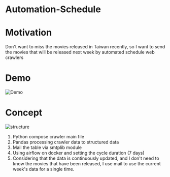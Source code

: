 ﻿Automation-Schedule
===

# Motivation
Don't want to miss the movies released in Taiwan recently, so I want to send the movies that will be released next week by automated schedule web crawlers
# Demo
![Demo](https://github.com/DrDAN6770/Automation-Schedule/assets/118630187/c8c65b67-e12a-4314-96fa-361cf63d0610)
# Concept
![structure](https://github.com/DrDAN6770/Automation-Schedule/assets/118630187/960233e4-75d3-4b0a-856c-8c43c8f8028f)
1. Python compose crawler main file
2. Pandas processing crawler data to structured data
3. Mail the table via smtplib module
4. Using airflow on docker and setting the cycle duration (7 days)
5. Considering that the data is continuously updated, and I don't need to know the movies that have been released, I use mail to use the current week's data for a single time.
